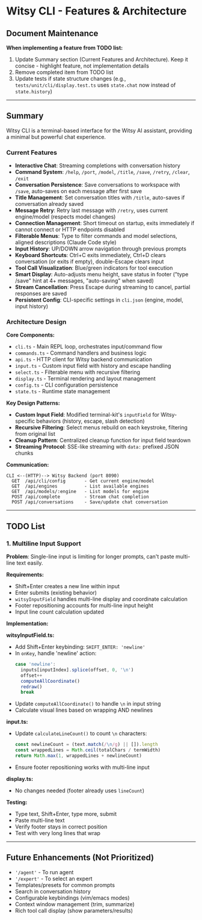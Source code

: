 # Witsy CLI - Features & Architecture

## Document Maintenance

**When implementing a feature from TODO list:**
1. Update Summary section (Current Features and Architecture). Keep it concise - highlight feature, not implementation details
2. Remove completed item from TODO list
3. Update tests if state structure changes (e.g., `tests/unit/cli/display.test.ts` uses `state.chat` now instead of `state.history`)

---

## Summary

Witsy CLI is a terminal-based interface for the Witsy AI assistant, providing a minimal but powerful chat experience.

### Current Features

- **Interactive Chat**: Streaming completions with conversation history
- **Command System**: `/help`, `/port`, `/model`, `/title`, `/save`, `/retry`, `/clear`, `/exit`
- **Conversation Persistence**: Save conversations to workspace with `/save`, auto-saves on each message after first save
- **Title Management**: Set conversation titles with `/title`, auto-saves if conversation already saved
- **Message Retry**: Retry last message with `/retry`, uses current engine/model (respects model changes)
- **Connection Management**: Short timeout on startup, exits immediately if cannot connect or HTTP endpoints disabled
- **Filterable Menus**: Type to filter commands and model selections, aligned descriptions (Claude Code style)
- **Input History**: UP/DOWN arrow navigation through previous prompts
- **Keyboard Shortcuts**: Ctrl+C exits immediately, Ctrl+D clears conversation (or exits if empty), double-Escape clears input
- **Tool Call Visualization**: Blue/green indicators for tool execution
- **Smart Display**: Auto-adjusts menu height, save status in footer ("type /save" hint at 4+ messages, "auto-saving" when saved)
- **Stream Cancellation**: Press Escape during streaming to cancel, partial responses are saved
- **Persistent Config**: CLI-specific settings in `cli.json` (engine, model, input history)

### Architecture Design

**Core Components:**
- `cli.ts` - Main REPL loop, orchestrates input/command flow
- `commands.ts` - Command handlers and business logic
- `api.ts` - HTTP client for Witsy backend communication
- `input.ts` - Custom input field with history and escape handling
- `select.ts` - Filterable menu with recursive filtering
- `display.ts` - Terminal rendering and layout management
- `config.ts` - CLI configuration persistence
- `state.ts` - Runtime state management

**Key Design Patterns:**
- **Custom Input Field**: Modified terminal-kit's `inputField` for Witsy-specific behaviors (history, escape, slash detection)
- **Recursive Filtering**: Select menus rebuild on each keystroke, filtering from original list
- **Cleanup Pattern**: Centralized cleanup function for input field teardown
- **Streaming Protocol**: SSE-like streaming with `data:` prefixed JSON chunks

**Communication:**
```
CLI <--(HTTP)--> Witsy Backend (port 8090)
  GET  /api/cli/config       - Get current engine/model
  GET  /api/engines          - List available engines
  GET  /api/models/:engine   - List models for engine
  POST /api/complete         - Stream chat completion
  POST /api/conversations    - Save/update chat conversation
```

---

## TODO List

### 1. Multiline Input Support

**Problem**: Single-line input is limiting for longer prompts, can't paste multi-line text easily.

**Requirements:**
- Shift+Enter creates a new line within input
- Enter submits (existing behavior)
- `witsyInputField` handles multi-line display and coordinate calculation
- Footer repositioning accounts for multi-line input height
- Input line count calculation updated

**Implementation:**

**witsyInputField.ts:**
- Add Shift+Enter keybinding: `SHIFT_ENTER: 'newline'`
- In `onKey`, handle 'newline' action:
  ```typescript
  case 'newline':
    inputs[inputIndex].splice(offset, 0, '\n')
    offset++
    computeAllCoordinate()
    redraw()
    break
  ```
- Update `computeAllCoordinate()` to handle `\n` in input string
- Calculate visual lines based on wrapping AND newlines

**input.ts:**
- Update `calculateLineCount()` to count `\n` characters:
  ```typescript
  const newlineCount = (text.match(/\n/g) || []).length
  const wrappedLines = Math.ceil(totalChars / termWidth)
  return Math.max(1, wrappedLines + newlineCount)
  ```
- Ensure footer repositioning works with multi-line input

**display.ts:**
- No changes needed (footer already uses `lineCount`)

**Testing:**
- Type text, Shift+Enter, type more, submit
- Paste multi-line text
- Verify footer stays in correct position
- Test with very long lines that wrap

---

## Future Enhancements (Not Prioritized)

- `'/agent'` - To run agent
- `'/expert'` - To select an expert
- Templates/presets for common prompts
- Search in conversation history
- Configurable keybindings (vim/emacs modes)
- Context window management (trim, summarize)
- Rich tool call display (show parameters/results)
